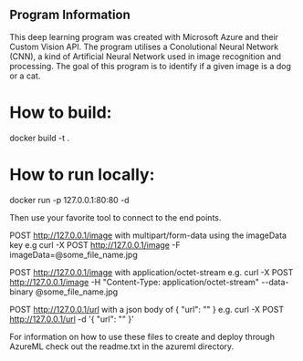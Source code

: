 ## Program Information
This deep learning program was created with Microsoft Azure and their Custom Vision API. The program utilises a Conolutional Neural Network (CNN), a kind of Artificial Neural Network used in image recognition and processing. 
The goal of this program is to identify if a given image is a dog or a cat.

How to build:
==============================================

docker build -t <your image name> .

How to run locally:
==============================================
docker run -p 127.0.0.1:80:80 -d <your image name>

Then use your favorite tool to connect to the end points.

POST http://127.0.0.1/image with multipart/form-data using the imageData key
e.g
	curl -X POST http://127.0.0.1/image -F imageData=@some_file_name.jpg

POST http://127.0.0.1/image with application/octet-stream
e.g.
	curl -X POST http://127.0.0.1/image -H "Content-Type: application/octet-stream" --data-binary @some_file_name.jpg

POST http://127.0.0.1/url with a json body of { "url": "<test url here>" }
e.g.
    curl -X POST http://127.0.0.1/url -d '{ "url": "<test url here>" }'

For information on how to use these files to create and deploy through AzureML check out the readme.txt in the azureml directory.


